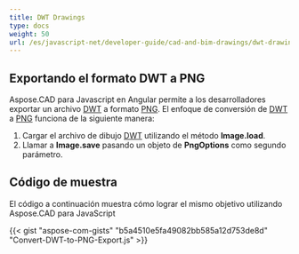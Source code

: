 ```yaml
---
title: DWT Drawings
type: docs
weight: 50
url: /es/javascript-net/developer-guide/cad-and-bim-drawings/dwt-drawings/
---
```


## **Exportando el formato DWT a PNG**

Aspose.CAD para Javascript en Angular permite a los desarrolladores exportar un archivo [DWT](https://docs.fileformat.com/cad/dwt/) a formato [PNG](https://docs.fileformat.com/image/png/).
El enfoque de conversión de [DWT](https://docs.fileformat.com/cad/dwt/) a [PNG](https://docs.fileformat.com/image/png/) funciona de la siguiente manera:

1. Cargar el archivo de dibujo [DWT](https://docs.fileformat.com/cad/dwt/) utilizando el método **Image.load**.
1. Llamar a **Image.save** pasando un objeto de **PngOptions** como segundo parámetro.

## Código de muestra

El código a continuación muestra cómo lograr el mismo objetivo utilizando Aspose.CAD para JavaScript

{{< gist "aspose-com-gists" "b5a4510e5fa49082bb585a12d753de8d" "Convert-DWT-to-PNG-Export.js" >}}
